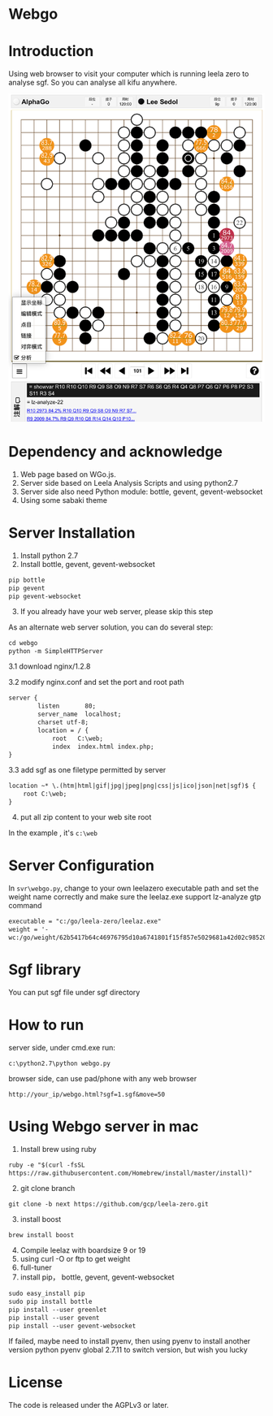 # Webgo

# Introduction
Using web browser to visit your computer which is running leela zero to analyse sgf.
So you can analyse all kifu anywhere.

![screenshot](screenshot/chinese.PNG)

# Dependency and acknowledge
1. Web page based on WGo.js.
2. Server side based on Leela Analysis Scripts and using python2.7
3. Server side also need Python module: bottle, gevent, gevent-websocket
4. Using some sabaki theme

# Server Installation
1. Install python 2.7
2. Install bottle, gevent, gevent-websocket
```
pip bottle
pip gevent
pip gevent-websocket
```
3. If you already have your web server, please skip this step

As an alternate web server solution, you can do several step:
```
cd webgo
python -m SimpleHTTPServer
```

3.1 download nginx/1.2.8

3.2 modify nginx.conf and set the port and root path
```
server {
        listen       80;
        server_name  localhost;
        charset utf-8;
        location = / {
            root   C:\web;
            index  index.html index.php;
}
```
3.3 add sgf as one filetype permitted by server
```
location ~* \.(htm|html|gif|jpg|jpeg|png|css|js|ico|json|net|sgf)$ {
    root C:\web;
}
```
4. put all zip content to your web site root

In the example , it's ```c:\web```

# Server Configuration
In ```svr\webgo.py```, change to your own leelazero executable path and set the weight name correctly and make sure the leelaz.exe support lz-analyze gtp command
```
executable = "c:/go/leela-zero/leelaz.exe"
weight = '-wc:/go/weight/62b5417b64c46976795d10a6741801f15f857e5029681a42d02c9852097df4b9.gz'
```

# Sgf library
You can put sgf file under sgf directory

# How to run
server side, under cmd.exe run:
```
c:\python2.7\python webgo.py
```

browser side, can use pad/phone with any web browser
```
http://your_ip/webgo.html?sgf=1.sgf&move=50
```

# Using Webgo server in mac
1. Install brew using ruby
```
ruby -e "$(curl -fsSL https://raw.githubusercontent.com/Homebrew/install/master/install)"
```
2. git clone branch
```
git clone -b next https://github.com/gcp/leela-zero.git
```
3. install boost
```
brew install boost
```
4. Compile leelaz with boardsize 9 or 19
5. using curl -O or ftp to get weight
6. full-tuner
7. install pip， bottle, gevent, gevent-websocket
```
sudo easy_install pip
sudo pip install bottle
pip install --user greenlet
pip install --user gevent
pip install --user gevent-websocket
```
If failed, maybe need to install pyenv, then using pyenv to install another version python
pyenv global 2.7.11 to switch version, but wish you lucky


# License

The code is released under the AGPLv3 or later.

